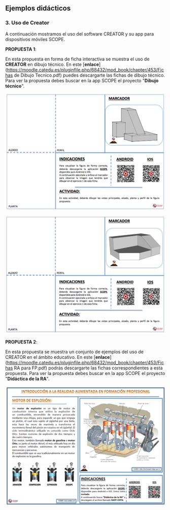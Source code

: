 ##  Ejemplos didácticos

### 3. Uso de Creator

A continuación mostramos el uso del software CREATOR y su app para dispositivos móviles SCOPE.

**PROPUESTA 1**:

En esta propuesta en forma de ficha interactiva se muestra el uso de **CREATOR** en dibujo técnico. En este [**enlace**](https://moodle.catedu.es/pluginfile.php/68432/mod_book/chapter/453/Fichas de Dibujo Tecnico.pdf) puedes descargarte las fichas de dibujo técnico. Para ver la propuesta debes buscar en la app SCOPE el proyecto "**Dibujo técnico**".

![](img/diseno1.png)

![](img/diseno2.png)

**PROPUESTA 2**:

En esta propuesta se muestra un conjunto de ejemplos del uso de CREATOR en el ámbito educativo. En este [**enlace**](https://moodle.catedu.es/pluginfile.php/68432/mod_book/chapter/453/Fichas RA para FP.pdf) podrás descargarte las fichas correspondientes a esta propuesta. Para ver la propuesta debes buscar en la app SCOPE el proyecto "**Didáctica de la RA**".

![](img/motor.png)

